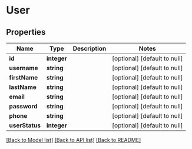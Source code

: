 # User

## Properties
Name | Type | Description | Notes
------------ | ------------- | ------------- | -------------
**id** | **integer** |  | [optional] [default to null]
**username** | **string** |  | [optional] [default to null]
**firstName** | **string** |  | [optional] [default to null]
**lastName** | **string** |  | [optional] [default to null]
**email** | **string** |  | [optional] [default to null]
**password** | **string** |  | [optional] [default to null]
**phone** | **string** |  | [optional] [default to null]
**userStatus** | **integer** |  | [optional] [default to null]

[[Back to Model list]](../README.md#documentation-for-models) [[Back to API list]](../README.md#documentation-for-api-endpoints) [[Back to README]](../README.md)


